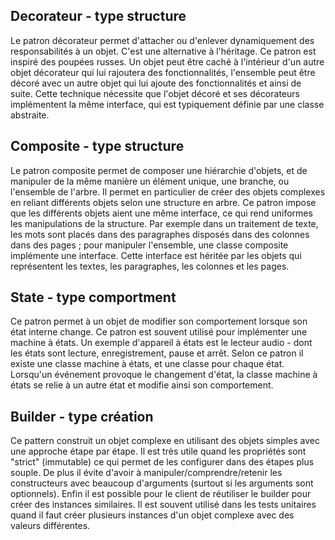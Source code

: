 ## Decorateur - type structure

Le patron d&eacute;corateur permet d'attacher ou d'enlever dynamiquement des responsabilit&eacute;s &agrave; un objet.
C'est une alternative &agrave; l'h&eacute;ritage. Ce patron est inspir&eacute; des poup&eacute;es russes. 
Un objet peut &ecirc;tre cach&eacute; &agrave; l'int&eacute;rieur d'un autre objet d&eacute;corateur qui lui rajoutera des fonctionnalit&eacute;s, 
l'ensemble peut &ecirc;tre d&eacute;cor&eacute; avec un autre objet qui lui ajoute des fonctionnalit&eacute;s et ainsi de suite. 
Cette technique n&eacute;cessite que l'objet d&eacute;cor&eacute; et ses d&eacute;corateurs impl&eacute;mentent la m&ecirc;me interface, qui est typiquement d&eacute;finie par une classe abstraite.

## Composite - type structure

Le patron composite permet de composer une hi&eacute;rarchie d'objets, 
et de manipuler de la m&ecirc;me manière un &eacute;l&eacute;ment unique, une branche, ou l'ensemble de l'arbre. 
Il permet en particulier de cr&eacute;er des objets complexes en reliant diff&eacute;rents objets selon une structure en arbre. 
Ce patron impose que les diff&eacute;rents objets aient une m&ecirc;me interface, ce qui rend uniformes les manipulations de la structure.
Par exemple dans un traitement de texte, les mots sont plac&eacute;s dans des paragraphes dispos&eacute;s dans des colonnes dans des pages ; 
pour manipuler l'ensemble, une classe composite impl&eacute;mente une interface. 
Cette interface est h&eacute;rit&eacute;e par les objets qui repr&eacute;sentent les textes, les paragraphes, les colonnes et les pages.

## State - type comportment

Ce patron permet &agrave; un objet de modifier son comportement lorsque son &eacute;tat interne change. 
Ce patron est souvent utilis&eacute; pour impl&eacute;menter une machine &agrave; &eacute;tats. 
Un exemple d'appareil &agrave; &eacute;tats est le lecteur audio - dont les &eacute;tats sont lecture, enregistrement, pause et arr&ecirc;t. 
Selon ce patron il existe une classe machine &agrave; &eacute;tats, et une classe pour chaque &eacute;tat. 
Lorsqu'un &eacute;v&eacute;nement provoque le changement d'&eacute;tat, la classe machine &agrave; &eacute;tats se relie &agrave; 
un autre &eacute;tat et modifie ainsi son comportement.

## Builder - type cr&eacute;ation

Ce pattern construit un objet complexe en utilisant des objets simples avec une approche &eacute;tape par &eacute;tape. 
Il est très utile quand les propri&eacute;t&eacute;s sont "strict" (immutable) ce qui permet de les configurer dans des &eacute;tapes plus souple. 
De plus il &eacute;vite d'avoir &agrave; manipuler/comprendre/retenir les constructeurs avec beaucoup d'arguments (surtout si les arguments sont optionnels). 
Enfin il est possible pour le client de r&eacute;utiliser le builder pour cr&eacute;er des instances similaires.
Il est souvent utilis&eacute; dans les tests unitaires quand il faut cr&eacute;er plusieurs instances d'un objet complexe avec des valeurs diff&eacute;rentes.
